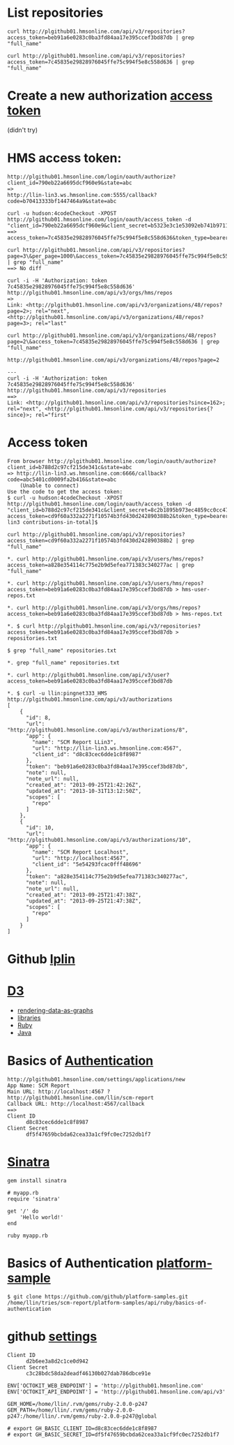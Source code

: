 # List repositories
	curl http://plgithub01.hmsonline.com/api/v3/repositories?access_token=beb91a6e0283c0ba3fd84aa17e395ccef3bd87db | grep "full_name"

	curl http://plgithub01.hmsonline.com/api/v3/repositories?access_token=7c45835e29828976045ffe75c994f5e8c558d636 | grep "full_name"

# Create a new authorization [access token](http://developer.github.com/v3/oauth/#create-a-new-authorization)
(didn't try)

# HMS access token:
	http://plgithub01.hmsonline.com/login/oauth/authorize?client_id=790eb22a6695dcf960e9&state=abc
	=>
	http://llin-lin3.ws.hmsonline.com:5555/callback?code=b70413333bf1447464a9&state=abc

	curl -u hudson:4codeCheckout -XPOST http://plgithub01.hmsonline.com/login/oauth/access_token -d "client_id=790eb22a6695dcf960e9&client_secret=b5323e3c1e53092eb741b97113ab563d092e2e1a&code=b70413333bf1447464a9"
	==>
	access_token=7c45835e29828976045ffe75c994f5e8c558d636&token_type=bearer

	curl http://plgithub01.hmsonline.com/api/v3/repositories?page=3\&per_page=1000\&access_token=7c45835e29828976045ffe75c994f5e8c558d636 | grep "full_name"
	==> No diff

	curl -i -H 'Authorization: token 7c45835e29828976045ffe75c994f5e8c558d636' http://plgithub01.hmsonline.com/api/v3/orgs/hms/repos
	=>
	Link: <http://plgithub01.hmsonline.com/api/v3/organizations/48/repos?page=2>; rel="next", <http://plgithub01.hmsonline.com/api/v3/organizations/48/repos?page=3>; rel="last"

	curl http://plgithub01.hmsonline.com/api/v3/organizations/48/repos?page=2\&access_token=7c45835e29828976045ffe75c994f5e8c558d636 | grep "full_name"

	http://plgithub01.hmsonline.com/api/v3/organizations/48/repos?page=2

	---
	curl -i -H 'Authorization: token 7c45835e29828976045ffe75c994f5e8c558d636' http://plgithub01.hmsonline.com/api/v3/repositories
	==>
	Link: <http://plgithub01.hmsonline.com/api/v3/repositories?since=162>; rel="next", <http://plgithub01.hmsonline.com/api/v3/repositories{?since}>; rel="first"

# Access token
	From browser http://plgithub01.hmsonline.com/login/oauth/authorize?client_id=b788d2c97cf215de341c&state=abc
	=> http://llin-lin3.ws.hmsonline.com:6666/callback?code=abc5401cd0009fa2b416&state=abc
		(Unable to connect)
	Use the code to get the access token:
	$ curl -u hudson:4codeCheckout -XPOST http://plgithub01.hmsonline.com/login/oauth/access_token -d "client_id=b788d2c97cf215de341c&client_secret=8c2b1895b973ec4859cc0cc47431a72e706d8955&code=abc5401cd0009fa2b416"
	access_token=cd9f60a332a2271f10574b3fd430d242890388b2&token_type=bearer[llin@llin-lin3 contributions-in-total]$ 

	curl http://plgithub01.hmsonline.com/api/v3/repositories?access_token=cd9f60a332a2271f10574b3fd430d242890388b2 | grep "full_name"

	*. curl http://plgithub01.hmsonline.com/api/v3/users/hms/repos?access_token=a828e354114c775e2b9d5efea771383c340277ac | grep "full_name"

	*. curl http://plgithub01.hmsonline.com/api/v3/users/hms/repos?access_token=beb91a6e0283c0ba3fd84aa17e395ccef3bd87db > hms-user-repos.txt

	*. curl http://plgithub01.hmsonline.com/api/v3/orgs/hms/repos?access_token=beb91a6e0283c0ba3fd84aa17e395ccef3bd87db > hms-repos.txt

	*. $ curl http://plgithub01.hmsonline.com/api/v3/repositories?access_token=beb91a6e0283c0ba3fd84aa17e395ccef3bd87db > repositories.txt

	$ grep "full_name" repositories.txt

	*. grep "full_name" repositories.txt 

	*. curl http://plgithub01.hmsonline.com/api/v3/user?access_token=beb91a6e0283c0ba3fd84aa17e395ccef3bd87db

	*. $ curl -u llin:pingnet333_HMS http://plgithub01.hmsonline.com/api/v3/authorizations
	[
		{
		  "id": 8,
		  "url": "http://plgithub01.hmsonline.com/api/v3/authorizations/8",
		  "app": {
		    "name": "SCM Report LLin3",
		    "url": "http://llin-lin3.ws.hmsonline.com:4567",
		    "client_id": "d8c83cec6dde1c8f8987"
		  },
		  "token": "beb91a6e0283c0ba3fd84aa17e395ccef3bd87db",
		  "note": null,
		  "note_url": null,
		  "created_at": "2013-09-25T21:42:26Z",
		  "updated_at": "2013-10-31T13:12:50Z",
		  "scopes": [
		    "repo"
		  ]
		},
		{
		  "id": 10,
		  "url": "http://plgithub01.hmsonline.com/api/v3/authorizations/10",
		  "app": {
		    "name": "SCM Report Localhost",
		    "url": "http://localhost:4567",
		    "client_id": "5e54293fcac0fff48696"
		  },
		  "token": "a828e354114c775e2b9d5efea771383c340277ac",
		  "note": null,
		  "note_url": null,
		  "created_at": "2013-09-25T21:47:38Z",
		  "updated_at": "2013-09-25T21:47:38Z",
		  "scopes": [
		    "repo"
		  ]
		}
	]

# Github [lplin](https://github.com/lplin)

# [D3](https://github.com/mbostock/d3/wiki/Tutorials)
- [rendering-data-as-graphs](http://developer.github.com/guides/rendering-data-as-graphs)
- [libraries](http://developer.github.com/v3/libraries/)
- [Ruby](https://github.com/jwilger/github-v3-api)
- [Java](https://github.com/eclipse/egit-github/tree/master/org.eclipse.egit.github.core)

# Basics of [Authentication](http://developer.github.com/guides/basics-of-authentication/)
	http://plgithub01.hmsonline.com/settings/applications/new
	App Name: SCM Report
	Main URL: http://localhost:4567 ? http://plgithub01.hmsonline.com/llin/scm-report
	Callback URL: http://localhost:4567/callback
	==>
	Client ID
		  d8c83cec6dde1c8f8987
	Client Secret
		  df5f47659bcbda62cea33a1cf9fc0ec7252db1f7

# [Sinatra](http://www.sinatrarb.com/intro.html)
	gem install sinatra

	# myapp.rb
	require 'sinatra'

	get '/' do
		'Hello world!'
	end

	ruby myapp.rb

# Basics of Authentication [platform-sample](https://github.com/github/platform-samples/tree/master/api/ruby/basics-of-authentication)
	$ git clone https://github.com/github/platform-samples.git
	/home/llin/tries/scm-report/platform-samples/api/ruby/basics-of-authentication
  
# github [settings](https://github.com/settings/applications/59225)
	Client ID
		  d2b6ee3a8d2c1ce0d942
	Client Secret
		  c3c28bdc58da2deadf46130b027dab786dbce91e

	ENV['OCTOKIT_WEB_ENDPOINT'] = 'http://plgithub01.hmsonline.com'
	ENV['OCTOKIT_API_ENDPOINT'] = 'http://plgithub01.hmsonline.com/api/v3'

	GEM_HOME=/home/llin/.rvm/gems/ruby-2.0.0-p247
	GEM_PATH=/home/llin/.rvm/gems/ruby-2.0.0-p247:/home/llin/.rvm/gems/ruby-2.0.0-p247@global

	# export GH_BASIC_CLIENT_ID=d8c83cec6dde1c8f8987
	# export GH_BASIC_SECRET_ID=df5f47659bcbda62cea33a1cf9fc0ec7252db1f7

